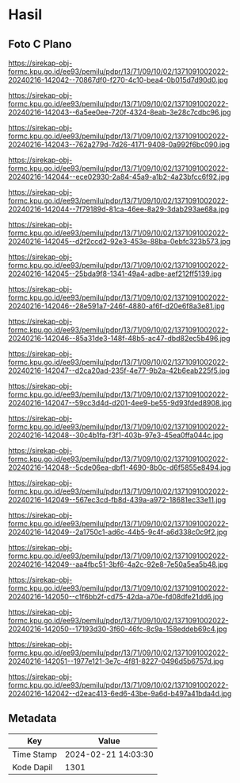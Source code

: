 # Hasil

## Foto C Plano

https://sirekap-obj-formc.kpu.go.id/ee93/pemilu/pdpr/13/71/09/10/02/1371091002022-20240216-142042--70867df0-f270-4c10-bea4-0b015d7d90d0.jpg

https://sirekap-obj-formc.kpu.go.id/ee93/pemilu/pdpr/13/71/09/10/02/1371091002022-20240216-142043--6a5ee0ee-720f-4324-8eab-3e28c7cdbc96.jpg

https://sirekap-obj-formc.kpu.go.id/ee93/pemilu/pdpr/13/71/09/10/02/1371091002022-20240216-142043--762a279d-7d26-4171-9408-0a992f6bc090.jpg

https://sirekap-obj-formc.kpu.go.id/ee93/pemilu/pdpr/13/71/09/10/02/1371091002022-20240216-142044--ece02930-2a84-45a9-a1b2-4a23bfcc6f92.jpg

https://sirekap-obj-formc.kpu.go.id/ee93/pemilu/pdpr/13/71/09/10/02/1371091002022-20240216-142044--7f79189d-81ca-46ee-8a29-3dab293ae68a.jpg

https://sirekap-obj-formc.kpu.go.id/ee93/pemilu/pdpr/13/71/09/10/02/1371091002022-20240216-142045--d2f2ccd2-92e3-453e-88ba-0ebfc323b573.jpg

https://sirekap-obj-formc.kpu.go.id/ee93/pemilu/pdpr/13/71/09/10/02/1371091002022-20240216-142045--25bda9f8-1341-49a4-adbe-aef212ff5139.jpg

https://sirekap-obj-formc.kpu.go.id/ee93/pemilu/pdpr/13/71/09/10/02/1371091002022-20240216-142046--28e591a7-246f-4880-af6f-d20e6f8a3e81.jpg

https://sirekap-obj-formc.kpu.go.id/ee93/pemilu/pdpr/13/71/09/10/02/1371091002022-20240216-142046--85a31de3-148f-48b5-ac47-dbd82ec5b496.jpg

https://sirekap-obj-formc.kpu.go.id/ee93/pemilu/pdpr/13/71/09/10/02/1371091002022-20240216-142047--d2ca20ad-235f-4e77-9b2a-42b6eab225f5.jpg

https://sirekap-obj-formc.kpu.go.id/ee93/pemilu/pdpr/13/71/09/10/02/1371091002022-20240216-142047--59cc3d4d-d201-4ee9-be55-9d93fded8908.jpg

https://sirekap-obj-formc.kpu.go.id/ee93/pemilu/pdpr/13/71/09/10/02/1371091002022-20240216-142048--30c4b1fa-f3f1-403b-97e3-45ea0ffa044c.jpg

https://sirekap-obj-formc.kpu.go.id/ee93/pemilu/pdpr/13/71/09/10/02/1371091002022-20240216-142048--5cde06ea-dbf1-4690-8b0c-d6f5855e8494.jpg

https://sirekap-obj-formc.kpu.go.id/ee93/pemilu/pdpr/13/71/09/10/02/1371091002022-20240216-142049--567ec3cd-fb8d-439a-a972-18681ec33e11.jpg

https://sirekap-obj-formc.kpu.go.id/ee93/pemilu/pdpr/13/71/09/10/02/1371091002022-20240216-142049--2a1750c1-ad6c-44b5-9c4f-a6d338c0c9f2.jpg

https://sirekap-obj-formc.kpu.go.id/ee93/pemilu/pdpr/13/71/09/10/02/1371091002022-20240216-142049--aa4fbc51-3bf6-4a2c-92e8-7e50a5ea5b48.jpg

https://sirekap-obj-formc.kpu.go.id/ee93/pemilu/pdpr/13/71/09/10/02/1371091002022-20240216-142050--c1f6bb2f-cd75-42da-a70e-fd08dfe21dd6.jpg

https://sirekap-obj-formc.kpu.go.id/ee93/pemilu/pdpr/13/71/09/10/02/1371091002022-20240216-142050--17193d30-3f60-46fc-8c9a-158eddeb69c4.jpg

https://sirekap-obj-formc.kpu.go.id/ee93/pemilu/pdpr/13/71/09/10/02/1371091002022-20240216-142051--1977e121-3e7c-4f81-8227-0496d5b6757d.jpg

https://sirekap-obj-formc.kpu.go.id/ee93/pemilu/pdpr/13/71/09/10/02/1371091002022-20240216-142042--d2eac413-6ed6-43be-9a6d-b497a41bda4d.jpg


## Metadata

| Key        | Value               |
| ---------- | ------------------- |
| Time Stamp | 2024-02-21 14:03:30 |
| Kode Dapil | 1301                |



